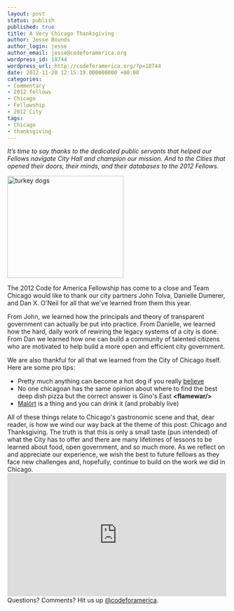 ```yaml
---
layout: post
status: publish
published: true
title: A Very Chicago Thanksgiving
author: Jesse Bounds
author_login: jesse
author_email: jesse@codeforamerica.org
wordpress_id: 18744
wordpress_url: http://codeforamerica.org/?p=18744
date: 2012-11-20 12:15:19.000000000 +00:00
categories:
- Commentary
- 2012 fellows
- Chicago
- Fellowship
- 2012 City
tags:
- Chicago
- thanksgiving
---
```

<em>It’s time to say thanks to the dedicated public servants that helped our Fellows navigate City Hall and champion our mission. And to the Cities that opened their doors, their minds, and their databases to the 2012 Fellows.</em>

<img class="aligncenter" src="http://s3.amazonaws.com/applegate_assets/products/520.png" alt="turkey dogs" width="265" height="233" />

The 2012 Code for America Fellowship has come to a close and Team Chicago would like to thank our city partners John Tolva, Danielle Dumerer, and Dan X. O'Neil for all that we've learned from them this year.

From John, we learned how the principals and theory of transparent government can actually be put into practice. From Danielle, we learned how the hard, daily work of rewiring the legacy systems of a city is done. From Dan we learned how one can build a community of talented citizens who are motivated to help build a more open and efficient city government.

We are also thankful for all that we learned from the City of Chicago itself. Here are some pro tips:
<ul>
	<li>Pretty much anything can become a hot dog if you really <a href="http://www.hotdougs.com">believe</a></li>
	<li>No one chicagoan has the same opinion about where to find the best deep dish pizza but the correct answer is Gino's East <strong>&lt;flamewar/&gt;</strong></li>
	<li><a href="http://en.wikipedia.org/wiki/Mal%C3%B6rt">Malört</a> is a thing and you can drink it (and probably live)</li>
</ul>
All of these things relate to Chicago's gastronomic scene and that, dear reader, is how we wind our way back at the theme of this post: Chicago and Thanksgiving. The truth is that this is only a small taste (pun intended) of what the City has to offer and there are many lifetimes of lessons to be learned about food, open government, and so much more. As we reflect on and appreciate our experience, we wish the best to future fellows as they face new challenges and, hopefully, continue to build on the work we did in Chicago.

<iframe src="http://player.vimeo.com/video/53371088" frameborder="0" width="500" height="281"></iframe>
Questions? Comments? Hit us up <a href="http://twitter.com/codeforamerica">@codeforamerica</a>.
